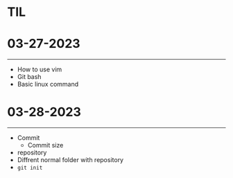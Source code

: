 # TIL

# 03-27-2023

------

 - How to use vim
 - Git bash
 - Basic linux command

# 03-28-2023

-----

 - Commit
    - Commit size
 - repository
 - Diffrent normal folder with repository
 - `git init`